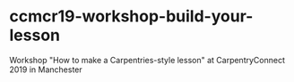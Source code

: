 # ccmcr19-workshop-build-your-lesson
Workshop "How to make a Carpentries-style lesson" at CarpentryConnect 2019 in Manchester
